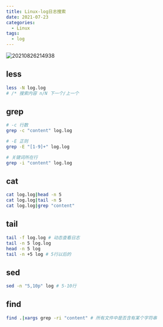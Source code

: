 ```yaml
---
title: Linux-log日志搜索
date: 2021-07-23
categories:
  - Linux
tags:
  - log
---
```



![20210826214938](https://gitee.com/snowyan/image/raw/master/2021/20210826214938.jpg)


<!-- more -->

## less

```bash
less -N log.log
# /* 搜索内容 n/N 下一个/上一个

```

## grep

```bash
# -c 行数
grep -c "content" log.log

# -E 正则
grep -E "[1-9]+" log.log

# 关键词所在行
grep -i "content" log.log
```

## cat

```bash
cat log.log|head -n 5
cat log.log|tail -n 5
cat log.log|grep "content"
```

## tail

```bash
tail -f log.log # 动态查看日志
tail -n 5 log.log
head -n 5 log
tail -n +5 log # 5行以后的
```

## sed

```bash
sed -n "5,10p" log # 5-10行
```

## find 

```bash
find .|xargs grep -ri "content" # 所有文件中是否含有某个字符串
```